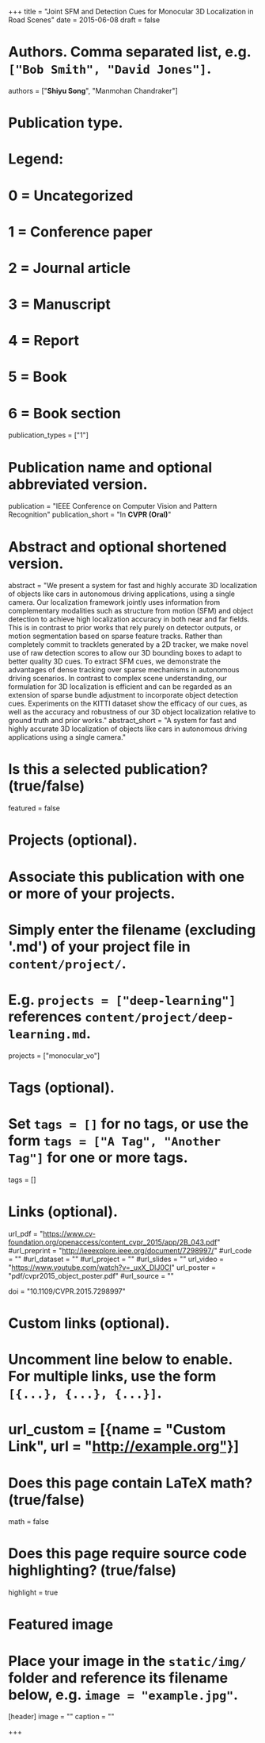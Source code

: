 +++
title = "Joint SFM and Detection Cues for Monocular 3D Localization in Road Scenes"
date = 2015-06-08
draft = false

# Authors. Comma separated list, e.g. `["Bob Smith", "David Jones"]`.
authors = ["**Shiyu Song**", "Manmohan Chandraker"]

# Publication type.
# Legend:
# 0 = Uncategorized
# 1 = Conference paper
# 2 = Journal article
# 3 = Manuscript
# 4 = Report
# 5 = Book
# 6 = Book section
publication_types = ["1"]

# Publication name and optional abbreviated version.
publication = "IEEE Conference on Computer Vision and Pattern Recognition"
publication_short = "In **CVPR (Oral)**"

# Abstract and optional shortened version.
abstract = "We present a system for fast and highly accurate 3D localization of objects like cars in autonomous driving applications, using a single camera. Our localization framework jointly uses information from complementary modalities such as structure from motion (SFM) and object detection to achieve high localization accuracy in both near and far fields. This is in contrast to prior works that rely purely on detector outputs, or motion segmentation based on sparse feature tracks. Rather than completely commit to tracklets generated by a 2D tracker, we make novel use of raw detection scores to allow our 3D bounding boxes to adapt to better quality 3D cues. To extract SFM cues, we demonstrate the advantages of dense tracking over sparse mechanisms in autonomous driving scenarios. In contrast to complex scene understanding, our formulation for 3D localization is efficient and can be regarded as an extension of sparse bundle adjustment to incorporate object detection cues. Experiments on the KITTI dataset show the efficacy of our cues, as well as the accuracy and robustness of our 3D object localization relative to ground truth and prior works."
abstract_short = "A system for fast and highly accurate 3D localization of objects like cars in autonomous driving applications using a single camera."

# Is this a selected publication? (true/false)
featured = false

# Projects (optional).
#   Associate this publication with one or more of your projects.
#   Simply enter the filename (excluding '.md') of your project file in `content/project/`.
#   E.g. `projects = ["deep-learning"]` references `content/project/deep-learning.md`.
projects = ["monocular_vo"]

# Tags (optional).
#   Set `tags = []` for no tags, or use the form `tags = ["A Tag", "Another Tag"]` for one or more tags.
tags = []

# Links (optional).
url_pdf = "https://www.cv-foundation.org/openaccess/content_cvpr_2015/app/2B_043.pdf"
#url_preprint = "http://ieeexplore.ieee.org/document/7298997/"
#url_code = ""
#url_dataset = ""
#url_project = ""
#url_slides = ""
url_video = "https://www.youtube.com/watch?v=_uxX_DlJ0CI"
url_poster = "pdf/cvpr2015_object_poster.pdf"
#url_source = ""

doi = "10.1109/CVPR.2015.7298997"

# Custom links (optional).
#   Uncomment line below to enable. For multiple links, use the form `[{...}, {...}, {...}]`.
# url_custom = [{name = "Custom Link", url = "http://example.org"}]

# Does this page contain LaTeX math? (true/false)
math = false

# Does this page require source code highlighting? (true/false)
highlight = true

# Featured image
# Place your image in the `static/img/` folder and reference its filename below, e.g. `image = "example.jpg"`.
[header]
image = ""
caption = ""

+++
